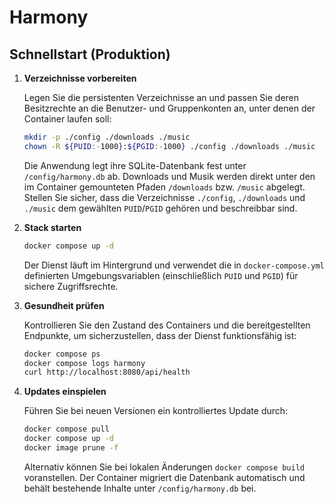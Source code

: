 # Harmony

## Schnellstart (Produktion)

1. **Verzeichnisse vorbereiten**

   Legen Sie die persistenten Verzeichnisse an und passen Sie deren Besitzrechte an die Benutzer- und Gruppenkonten an, unter denen der Container laufen soll:

   ```bash
   mkdir -p ./config ./downloads ./music
   chown -R ${PUID:-1000}:${PGID:-1000} ./config ./downloads ./music
   ```

   Die Anwendung legt ihre SQLite-Datenbank fest unter `/config/harmony.db` ab. Downloads und Musik werden direkt unter den im Container gemounteten Pfaden `/downloads` bzw. `/music` abgelegt. Stellen Sie sicher, dass die Verzeichnisse `./config`, `./downloads` und `./music` dem gewählten `PUID`/`PGID` gehören und beschreibbar sind.

2. **Stack starten**

   ```bash
   docker compose up -d
   ```

   Der Dienst läuft im Hintergrund und verwendet die in `docker-compose.yml` definierten Umgebungsvariablen (einschließlich `PUID` und `PGID`) für sichere Zugriffsrechte.

3. **Gesundheit prüfen**

   Kontrollieren Sie den Zustand des Containers und die bereitgestellten Endpunkte, um sicherzustellen, dass der Dienst funktionsfähig ist:

   ```bash
   docker compose ps
   docker compose logs harmony
   curl http://localhost:8080/api/health
   ```

4. **Updates einspielen**

   Führen Sie bei neuen Versionen ein kontrolliertes Update durch:

   ```bash
   docker compose pull
   docker compose up -d
   docker image prune -f
   ```

   Alternativ können Sie bei lokalen Änderungen `docker compose build` voranstellen. Der Container migriert die Datenbank automatisch und behält bestehende Inhalte unter `/config/harmony.db` bei.

